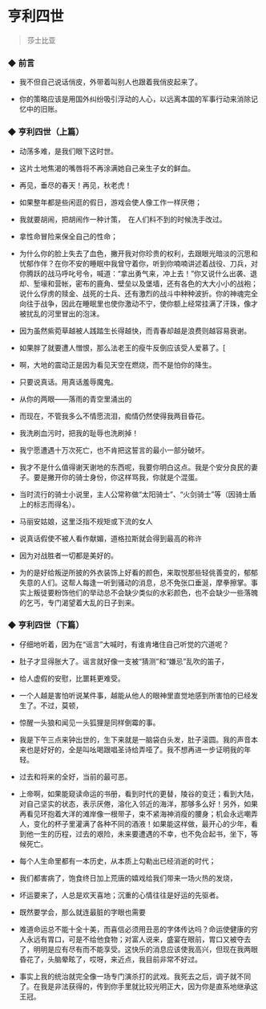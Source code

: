 # 亨利四世


> 莎士比亚

### ◆  前言

-  我不但自己说话俏皮，外带着叫别人也跟着我俏皮起来了。

-  你的策略应该是用国外纠纷吸引浮动的人心，以远离本国的军事行动来消除记忆中的旧账。


### ◆  亨利四世（上篇）

-  动荡多难，是我们眼下这时世。

-  这片土地焦渴的嘴唇将不再涂满她自己亲生子女的鲜血。

-  再见，垂尽的春天！再见，秋老虎！

-  如果整年都是些闲逛的假日，游戏会使人像工作一样厌倦；

-  我就要胡闹，把胡闹作一种计策，　在人们料不到的时候洗手改过。

-  拿性命冒险来保全自己的性命；

-  为什么你的脸上失去了血色，撇开我对你珍贵的权利，去跟眼光暗淡的沉思和忧郁作伴？在你不安的睡眠中我曾守着你，听到你喃喃讲述着战役、刀兵，对你腾跃的战马呼叱号令，喊道：“拿出勇气来，冲上去！”你又说什么出袭、退却、堑壕和营帐，密布的鹿角、壁垒以及堡墙，还有各色的大大小小的战袍；说什么俘虏的赎金、战死的士兵、还有激烈的战斗中种种波折。你的神魂完全向往于战争，因此在睡眠里也使你激动不宁，使你额上经常挂满了汗珠，像才被扰乱的河里冒出的泡沫。

-  因为虽然紫菀草越被人践踏生长得越快，而青春却越是浪费则越容易衰谢。

-  如果胖了就要遭人憎恨，那么法老王的瘦牛反倒应该受人爱慕了。[

-  啊，大地的震动正是因为看见天空在燃烧，而不是怕你的降生。

-  只要说真话。用真话羞辱魔鬼。

-  从你的两眼——落雨的青空里涌出的

-  而现在，不管我多么不情愿流泪，痴情仍然使得我两目昏花。

-  我洗刷血污时，把我的耻辱也洗刷掉！

-  我宁愿遭遇十万次死亡，也不肯把这誓言的最小一部分破坏。

-  我才不是什么值得谢天谢地的东西呢，我要你明白这点。我是个安分良民的妻子。要是撇开你的骑士身份，你这样骂我，你就是个混蛋。

-  当时流行的骑士小说里，主人公常称做“太阳骑士”、“火剑骑士”等（因骑士盾上的标志而得名）。

-  马丽安姑娘，这里泛指不规矩或下流的女人

-  说真话假使不被人看作献媚，道格拉斯就会得到最高的称许

-  因为对战胜者一切都是美好的。

-  为的是好给叛逆所披的外衣装饰上好看的颜色，来取悦那些轻佻善变的，郁郁失意的人们。这帮人每逢一听到骚动的消息，总不免张口垂涎，摩拳擦掌。事实上叛徒要粉饰他们的举动总不会缺少类似的水彩颜色，也不会缺少一些落魄的乞丐，专门渴望着大乱的日子到来。


### ◆  亨利四世（下篇）

-  仔细地听着，因为在“谣言”大喊时，有谁肯堵住自己听觉的穴道呢？

-  肚子才显得胀大了。谣言就好像一支被“猜测”和“嫌忌”乱吹的笛子，

-  给人虚假的安慰，比噩耗更难受。

-  一个人越是害怕听说某件事，越能从他人的眼神里直觉地感到所害怕的已经发生了。不过，莫顿，

-  惊醒一头狼和闻见一头狐狸是同样倒霉的事。

-  我是下午三点来钟出世的，生下来就是一脑袋白头发，肚子滚圆。我的声音本来也是好好的，全是叫吆喝跟唱圣诗给弄哑了。我不想再进一步证明我的年轻。

-  过去和将来的全好，当前的最可恶。

-  上帝啊，如果能窥读命运的书册，看到时代的更替，陵谷的变迁；看到大陆，对自己坚实的状态，表示厌倦，溶化入邻近的海洋，那够多么好！另外，如果再看见环抱着大洋的滩岸像一根带子，束不紧海神消瘦的腰身；机会永远嘲弄人，变化的杯子里灌满了各种不同的酒液！如果能这样做，最开心的少年，看到他一生的历程，过去的艰险，未来要遭遇的不幸，也不免合起书，坐下，等候死亡。

-  每个人生命里都有一本历史，从本质上勾勒出已经消逝的时代；

-  我们都害病了，饱食终日加上荒唐的嬉戏给我们带来一场火热的发烧，

-  坏运要来了，人总是欢天喜地；沉重的心情往往是好运的先驱者。

-  既然要学会，那么就连最脏的字眼也需要

-  难道命运总不能十全十美，而喜信必须用丑恶的字体传达吗？命运使健康的穷人永远有胃口，可是不给他食物；对富人说来，盛宴在眼前，胃口又被夺去了，明明是应有尽有而不能享受。这快乐的消息应该使我高兴，但现在我两眼昏花了，头脑晕眩了，哎呀，来近点，我目前非常不好过。

-  事实上我的统治就完全像一场专门演杀打的武戏。我死去之后，调子就不同了。在我是非法获得的，传到你手里就比较光明正大，因为你是直系地继承这王冠。

